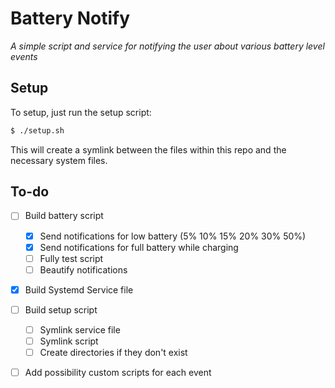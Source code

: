 # Battery Notify
   *A simple script and service for notifying the user about various battery level events*

## Setup
   To setup, just run the setup script:
   ```bash
   $ ./setup.sh
   ```
   This will create a symlink between the files within this repo and the necessary system files.

## To-do
   - [ ] Build battery script
     - [x] Send notifications for low battery (5% 10% 15% 20% 30% 50%)
     - [x] Send notifications for full battery while charging
     - [ ] Fully test script
     - [ ] Beautify notifications
   - [x] Build Systemd Service file
   - [ ] Build setup script
     - [ ] Symlink service file
     - [ ] Symlink script
     - [ ] Create directories if they don't exist
   - [ ] Add possibility custom scripts for each event

